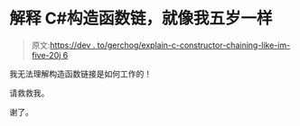 # 解释 C#构造函数链，就像我五岁一样

> 原文:[https://dev . to/gerchog/explain-c-constructor-chaining-like-im-five-20j 6](https://dev.to/gerchog/explain-c-constructor-chaining-like-im-five-20j6)

我无法理解构造函数链接是如何工作的！

请救救我。

谢了。
